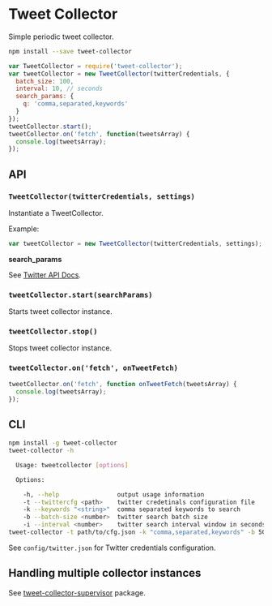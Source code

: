 # Tweet Collector

Simple periodic tweet collector.

```bash
npm install --save tweet-collector
```

```javascript
var TweetCollector = require('tweet-collector');
var tweetCollector = new TweetCollector(twitterCredentials, {
  batch_size: 100,
  interval: 10, // seconds
  search_params: {
    q: 'comma,separated,keywords'
  }
});
tweetCollector.start();
tweetCollector.on('fetch', function(tweetsArray) {
  console.log(tweetsArray);
});
```

## API

### `TweetCollector(twitterCredentials, settings)`

Instantiate a TweetCollector.

Example: 

```javascript
var tweetCollector = new TweetCollector(twitterCredentials, settings);
```
**search_params**

See [Twitter API Docs](https://dev.twitter.com/rest/reference/get/search/tweets).

### `tweetCollector.start(searchParams)`

Starts tweet collector instance.


### `tweetCollector.stop()`

Stops tweet collector instance.

### `tweetCollector.on('fetch', onTweetFetch)`

```javascript
tweetCollector.on('fetch', function onTweetFetch(tweetsArray) {
  console.log(tweetsArray);
});
```

## CLI

```bash
npm install -g tweet-collector
tweet-collector -h

  Usage: tweetcollector [options]

  Options:

    -h, --help                output usage information
    -t --twittercfg <path>    twitter credetinals configuration file
    -k --keywords "<string>"  comma separated keywords to search
    -b --batch-size <number>  twitter search batch size
    -i --interval <number>    twitter search interval window in seconds
tweet-collector -t path/to/cfg.json -k "comma,separated,keywords" -b 50 -i 60
```

See `config/twitter.json` for Twitter credentials configuration.

## Handling multiple collector instances

See [tweet-collector-supervisor](https://github.com/viniciusbo/tweet-collector-supervisor) package.